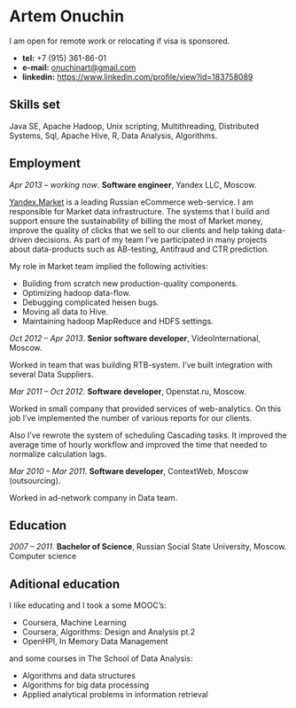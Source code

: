 Artem Onuchin 
=============

I am open for remote work or relocating if visa is sponsored.

- **tel:** +7 (915) 361-86-01 
- **e-mail:** onuchinart@gmail.com
- **linkedin:** https://www.linkedin.com/profile/view?id=183758089


Skills set
----------

Java SE, Apache Hadoop, Unix scripting, Multithreading, 
Distributed Systems, Sql, Apache Hive, R, Data Analysis,
Algorithms.

 
Employment
----------

_Apr 2013 – working now_. **Software engineer**, Yandex LLC,
Moscow.

[Yandex.Market] is a leading Russian eCommerce web-service.
I am responsible for Market data infrastructure. The systems that
I build and support ensure the sustainability of billing the most
of Market money, improve the quality of clicks that we sell to our
clients and help taking data-driven decisions.
As part of my team I’ve participated in many projects about
data-products such as AB-testing, Antifraud and CTR prediction.
 
My role in Market team implied the following activities:
- Building from scratch new production-quality components.
- Optimizing hadoop data-flow.
- Debugging complicated heisen bugs.
- Moving all data to Hive.
- Maintaining hadoop MapReduce and HDFS settings.


_Oct 2012 – Apr 2013_. **Senior software developer**, VideoInternational,
Moscow.

Worked in team that was building RTB-system. I’ve built integration 
with several Data Suppliers.


_Mar 2011 – Oct 2012_. **Software developer**, Openstat.ru, Moscow.

Worked in small company that provided services of web-analytics.
On this job I’ve implemented the number of various reports for our
clients.

Also I’ve rewrote the system of scheduling Cascading tasks. It
improved the average time of hourly workflow and improved the
time that needed to normalize calculation lags.

_Mar 2010 – Mar 2011_. **Software developer**, ContextWeb,
Moscow (outsourcing).

Worked in ad-network company in Data team.


Education
---------

_2007 – 2011_. **Bachelor of Science**, 
Russian Social State University, Moscow.
Computer science

Aditional education
-------------------

I like educating and I took a some MOOC’s:
- Coursera, Machine Learning
- Coursera, Algorithms: Design and Analysis pt.2
- OpenHPI, In Memory Data Management

and some courses in The School of Data Analysis:
- Algorithms and data structures
- Algorithms for big data processing
- Applied analytical problems in information retrieval

[Yandex.Market]:http://market.yandex.ru

